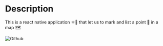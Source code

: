 # Description
This is a react native application ⚛️📱 that let us to mark and list a point 📍 in a map 🗺

![Github](https://github.com/zearkiatos/map-pointer-app/actions/workflows/action.yml/badge.svg)